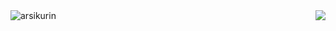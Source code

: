 <!-- ### Hi there 👋 -->
<img  align="left" src="https://github-readme-stats.vercel.app/api?username=arsikurin&show_icons=true&theme=gotham&count_private=true&hide_border=true" alt="arsikurin" />
<img align="right" src="https://github-readme-stats.vercel.app/api/top-langs/?username=arsikurin&layout=compact&theme=gotham&hide_border=true" />


